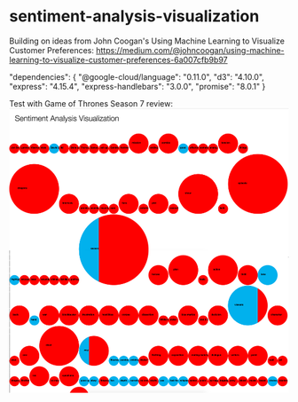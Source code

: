 # sentiment-analysis-visualization
Building on ideas from John Coogan's Using Machine Learning to Visualize Customer Preferences: https://medium.com/@johncoogan/using-machine-learning-to-visualize-customer-preferences-6a007cfb9b97

"dependencies": {
	"@google-cloud/language": "0.11.0",
	"d3": "4.10.0",
	"express": "4.15.4",
	"express-handlebars": "3.0.0",
	"promise": "8.0.1"
}

Test with Game of Thrones Season 7 review:
![alt text](https://raw.githubusercontent.com/atan4/sentiment-analysis-visualization/master/imgs/v1.jpg)